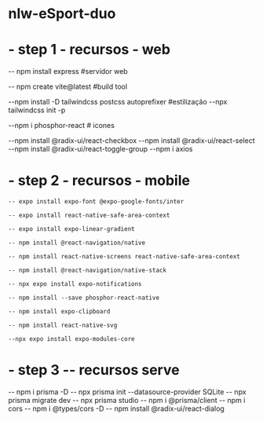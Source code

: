 # nlw-eSport-duo

# - step 1 - recursos - web
-- npm install express #servidor web

-- npm create vite@latest #build tool

--npm install -D tailwindcss postcss autoprefixer  #estilização
--npx tailwindcss init -p

--npm i phosphor-react  # icones

--npm install @radix-ui/react-checkbox
--npm install @radix-ui/react-select
--npm install @radix-ui/react-toggle-group
--npm i axios


# - step 2 - recursos - mobile

    -- expo install expo-font @expo-google-fonts/inter

    -- expo install react-native-safe-area-context

    -- expo install expo-linear-gradient

    -- npm install @react-navigation/native

    -- npm install react-native-screens react-native-safe-area-context
    
    -- npm install @react-navigation/native-stack

    -- npx expo install expo-notifications

    -- npm install --save phosphor-react-native

    -- npm install expo-clipboard

    -- npm install react-native-svg

    --npx expo install expo-modules-core

# - step 3 -- recursos serve
 -- npm i prisma -D
 -- npx prisma init --datasource-provider SQLite
 -- npx prisma migrate dev
 -- npx prisma studio
 -- npm i @prisma/client
 -- npm i cors
 -- npm i @types/cors -D
 -- npm install @radix-ui/react-dialog



